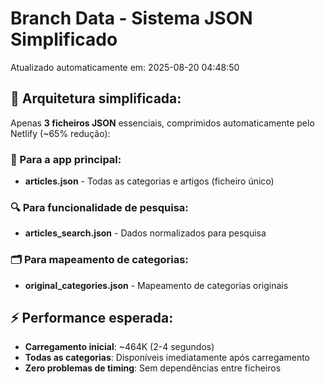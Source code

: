 # Branch Data - Sistema JSON Simplificado
Atualizado automaticamente em: 2025-08-20 04:48:50

## 🎯 Arquitetura simplificada:
Apenas **3 ficheiros JSON** essenciais, comprimidos automaticamente pelo Netlify (~65% redução):

### 📱 Para a app principal:
- **articles.json** - Todas as categorias e artigos (ficheiro único)

### 🔍 Para funcionalidade de pesquisa:
- **articles_search.json** - Dados normalizados para pesquisa

### 🗂️ Para mapeamento de categorias:
- **original_categories.json** - Mapeamento de categorias originais

## ⚡ Performance esperada:
- **Carregamento inicial**: ~464K (2-4 segundos)
- **Todas as categorias**: Disponíveis imediatamente após carregamento
- **Zero problemas de timing**: Sem dependências entre ficheiros
